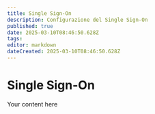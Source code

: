 ```yaml
---
title: Single Sign-On
description: Configurazione del Single Sign-On
published: true
date: 2025-03-10T08:46:50.628Z
tags: 
editor: markdown
dateCreated: 2025-03-10T08:46:50.628Z
---
```


# Single Sign-On
Your content here